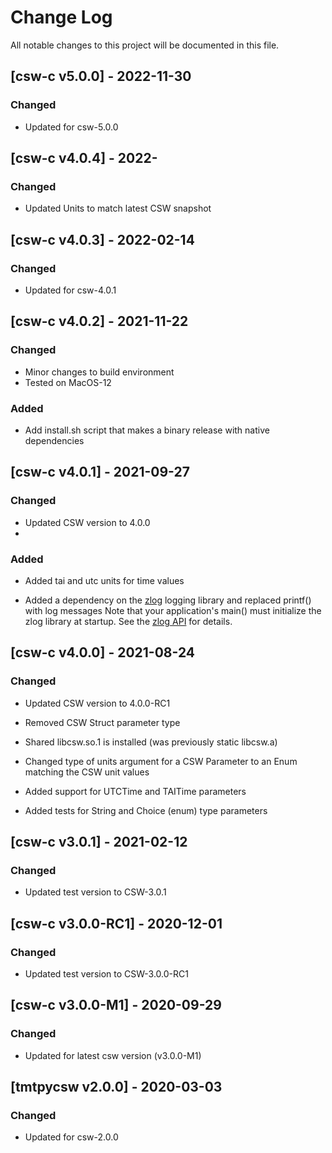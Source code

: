 # Change Log
All notable changes to this project will be documented in this file.

## [csw-c v5.0.0] - 2022-11-30

### Changed

- Updated for csw-5.0.0

## [csw-c v4.0.4] - 2022-

### Changed

- Updated Units to match latest CSW snapshot

## [csw-c v4.0.3] - 2022-02-14

### Changed

- Updated for csw-4.0.1

## [csw-c v4.0.2] - 2021-11-22

### Changed

- Minor changes to build environment
- Tested on MacOS-12

### Added

- Add install.sh script that makes a binary release with native dependencies

## [csw-c v4.0.1] - 2021-09-27

### Changed

- Updated CSW version to 4.0.0
- 
### Added

- Added tai and utc units for time values

- Added a dependency on the [zlog](https://github.com/HardySimpson/zlog) logging library and replaced printf() with log messages
  Note that your application's main() must initialize the zlog library at startup.
  See the [zlog API](https://hardysimpson.github.io/zlog/UsersGuide-EN.html#sec:dzlog-API) for details.

## [csw-c v4.0.0] - 2021-08-24

### Changed

- Updated CSW version to 4.0.0-RC1

- Removed CSW Struct parameter type 

- Shared libcsw.so.1 is installed (was previously static libcsw.a)

- Changed type of units argument for a CSW Parameter to an Enum matching the CSW unit values

- Added support for UTCTime and TAITime parameters

- Added tests for String and Choice (enum) type parameters

## [csw-c v3.0.1] - 2021-02-12

### Changed

- Updated test version to CSW-3.0.1

## [csw-c v3.0.0-RC1] - 2020-12-01

### Changed

- Updated test version to CSW-3.0.0-RC1

## [csw-c v3.0.0-M1] - 2020-09-29

### Changed

- Updated for latest csw version (v3.0.0-M1)

## [tmtpycsw v2.0.0] - 2020-03-03

### Changed

- Updated for csw-2.0.0
